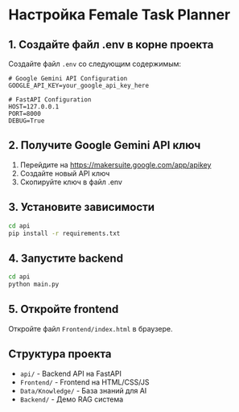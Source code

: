 # Настройка Female Task Planner

## 1. Создайте файл .env в корне проекта

Создайте файл `.env` со следующим содержимым:

```env
# Google Gemini API Configuration
GOOGLE_API_KEY=your_google_api_key_here

# FastAPI Configuration
HOST=127.0.0.1
PORT=8000
DEBUG=True
```

## 2. Получите Google Gemini API ключ

1. Перейдите на https://makersuite.google.com/app/apikey
2. Создайте новый API ключ
3. Скопируйте ключ в файл .env

## 3. Установите зависимости

```bash
cd api
pip install -r requirements.txt
```

## 4. Запустите backend

```bash
cd api
python main.py
```

## 5. Откройте frontend

Откройте файл `Frontend/index.html` в браузере.

## Структура проекта

- `api/` - Backend API на FastAPI
- `Frontend/` - Frontend на HTML/CSS/JS
- `Data/Knowledge/` - База знаний для AI
- `Backend/` - Демо RAG система
